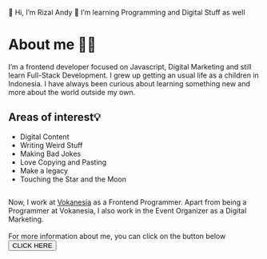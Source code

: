 👋 Hi, I’m Rizal Andy
👀 I’m learning Programming and Digital Stuff as well

# About me 👨‍💻
I’m a frontend developer focused on Javascript, Digital Marketing and still learn Full-Stack Development. I grew up getting an usual life as a children in Indonesia. I have always been curious about learning something new and more about the world outside my own.

## Areas of interest💡
* Digital Content
* Writing Weird Stuff
* Making Bad Jokes
* Love Copying and Pasting
* Make a legacy
* Touching the Star and the Moon

##

Now, I work at <a href="https://vokanesia.id/">Vokanesia</a> as a Frontend Programmer. Apart from being a Programmer at Vokanesia, I also work in the Event Organizer as a Digital Marketing. <br><br>
For more information about me, you can click on the button below <br>
<a href="#"><button>CLICK HERE</button></a>


